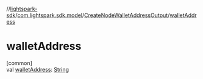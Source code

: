 //[lightspark-sdk](../../../index.md)/[com.lightspark.sdk.model](../index.md)/[CreateNodeWalletAddressOutput](index.md)/[walletAddress](wallet-address.md)

# walletAddress

[common]\
val [walletAddress](wallet-address.md): [String](https://kotlinlang.org/api/latest/jvm/stdlib/kotlin/-string/index.html)
